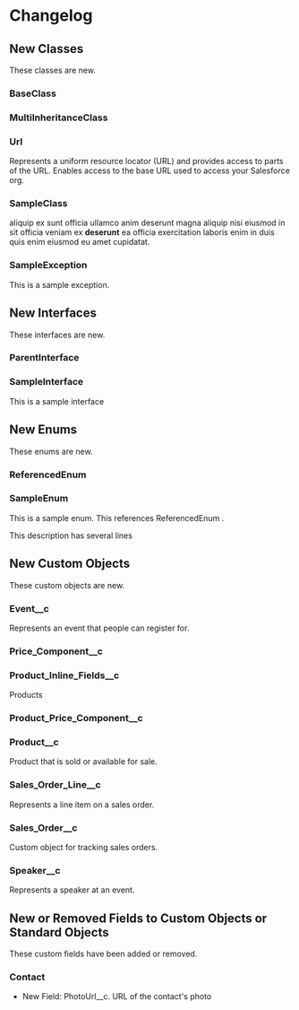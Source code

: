 # Changelog

## New Classes

These classes are new.

### BaseClass

### MultiInheritanceClass

### Url

Represents a uniform resource locator (URL) and provides access to parts of the URL. 
Enables access to the base URL used to access your Salesforce org.
### SampleClass

aliquip ex sunt officia ullamco anim deserunt magna aliquip nisi eiusmod in sit officia veniam ex 
**deserunt** ea officia exercitation laboris enim in duis quis enim eiusmod eu amet cupidatat.
### SampleException

This is a sample exception.

## New Interfaces

These interfaces are new.

### ParentInterface

### SampleInterface

This is a sample interface

## New Enums

These enums are new.

### ReferencedEnum

### SampleEnum

This is a sample enum. This references ReferencedEnum . 
 
This description has several lines

## New Custom Objects

These custom objects are new.

### Event__c

Represents an event that people can register for.
### Price_Component__c

### Product_Inline_Fields__c

Products
### Product_Price_Component__c

### Product__c

Product that is sold or available for sale.
### Sales_Order_Line__c

Represents a line item on a sales order.
### Sales_Order__c

Custom object for tracking sales orders.
### Speaker__c

Represents a speaker at an event.

## New or Removed Fields to Custom Objects or Standard Objects

These custom fields have been added or removed.

### Contact

- New Field: PhotoUrl__c. URL of the contact&#x27;s photo